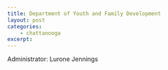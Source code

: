 ```yaml
---
title: Department of Youth and Family Development
layout: post
categories:
    - chattanooga
excerpt:
---
```


Administrator: Lurone Jennings